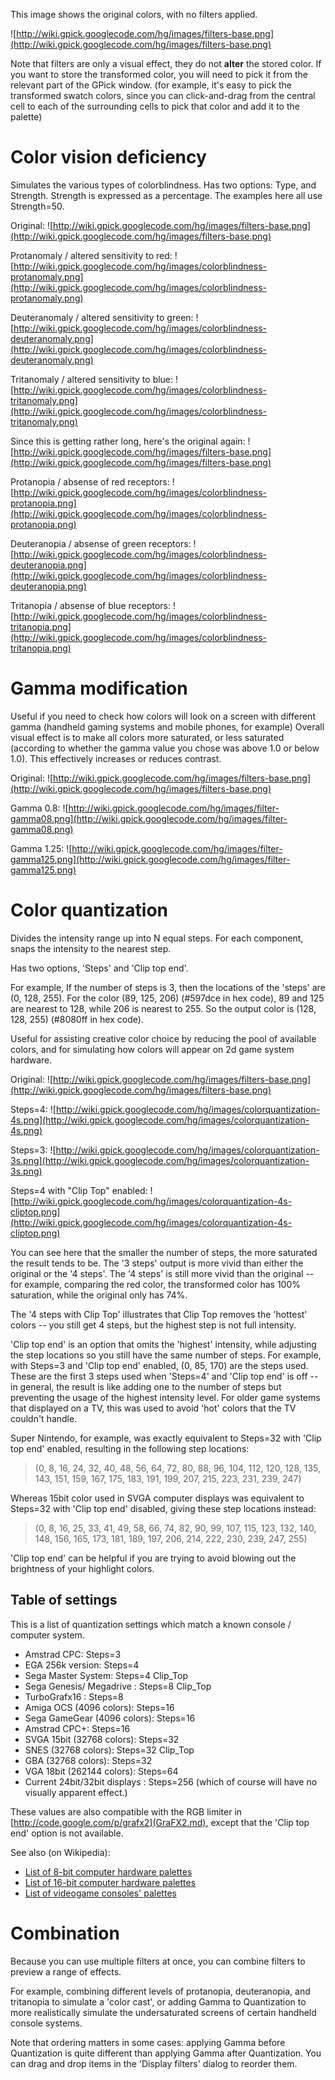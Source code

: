 This image shows the original colors, with no filters applied.

![http://wiki.gpick.googlecode.com/hg/images/filters-base.png](http://wiki.gpick.googlecode.com/hg/images/filters-base.png)

Note that filters are only a visual effect, they do not **alter** the stored color.
If you want to store the transformed color, you will need to pick it from the relevant part of the GPick window.
(for example, it's easy to pick the transformed swatch colors, since you can click-and-drag from the central cell to
each of the surrounding cells to pick that color and add it to the palette)


# Color vision deficiency #

Simulates the various types of colorblindness.
Has two options: Type, and Strength. Strength is expressed as a percentage.
The examples here all use Strength=50.

Original:
![http://wiki.gpick.googlecode.com/hg/images/filters-base.png](http://wiki.gpick.googlecode.com/hg/images/filters-base.png)

Protanomaly / altered sensitivity to red:
![http://wiki.gpick.googlecode.com/hg/images/colorblindness-protanomaly.png](http://wiki.gpick.googlecode.com/hg/images/colorblindness-protanomaly.png)

Deuteranomaly / altered sensitivity to green:
![http://wiki.gpick.googlecode.com/hg/images/colorblindness-deuteranomaly.png](http://wiki.gpick.googlecode.com/hg/images/colorblindness-deuteranomaly.png)

Tritanomaly / altered sensitivity to blue:
![http://wiki.gpick.googlecode.com/hg/images/colorblindness-tritanomaly.png](http://wiki.gpick.googlecode.com/hg/images/colorblindness-tritanomaly.png)

Since this is getting rather long, here's the original again:
![http://wiki.gpick.googlecode.com/hg/images/filters-base.png](http://wiki.gpick.googlecode.com/hg/images/filters-base.png)

Protanopia / absense of red receptors:
![http://wiki.gpick.googlecode.com/hg/images/colorblindness-protanopia.png](http://wiki.gpick.googlecode.com/hg/images/colorblindness-protanopia.png)

Deuteranopia / absense of green receptors:
![http://wiki.gpick.googlecode.com/hg/images/colorblindness-deuteranopia.png](http://wiki.gpick.googlecode.com/hg/images/colorblindness-deuteranopia.png)

Tritanopia / absense of blue receptors:
![http://wiki.gpick.googlecode.com/hg/images/colorblindness-tritanopia.png](http://wiki.gpick.googlecode.com/hg/images/colorblindness-tritanopia.png)


# Gamma modification #

Useful if you need to check how colors will look on a screen with different gamma (handheld gaming systems and mobile phones, for example)
Overall visual effect is to make all colors more saturated, or less saturated (according to whether the gamma value you chose was above 1.0 or below 1.0).
This effectively increases or reduces contrast.

Original:
![http://wiki.gpick.googlecode.com/hg/images/filters-base.png](http://wiki.gpick.googlecode.com/hg/images/filters-base.png)

Gamma 0.8:
![http://wiki.gpick.googlecode.com/hg/images/filter-gamma08.png](http://wiki.gpick.googlecode.com/hg/images/filter-gamma08.png)

Gamma 1.25:
![http://wiki.gpick.googlecode.com/hg/images/filter-gamma125.png](http://wiki.gpick.googlecode.com/hg/images/filter-gamma125.png)


# Color quantization #

Divides the intensity range up into N equal steps.
For each component, snaps the intensity to the nearest step.

Has two options, 'Steps' and 'Clip top end'.

For example, If the number of steps is 3,
then the locations of the 'steps' are (0, 128, 255).
For the color (89, 125, 206) (#597dce in hex code), 89 and 125 are nearest to 128, while 206 is nearest to 255.
So the output color is (128, 128, 255) (#8080ff in hex code).

Useful for assisting creative color choice by reducing the pool of available colors, and for simulating how
colors will appear on 2d game system hardware.

Original:
![http://wiki.gpick.googlecode.com/hg/images/filters-base.png](http://wiki.gpick.googlecode.com/hg/images/filters-base.png)

Steps=4:
![http://wiki.gpick.googlecode.com/hg/images/colorquantization-4s.png](http://wiki.gpick.googlecode.com/hg/images/colorquantization-4s.png)

Steps=3:
![http://wiki.gpick.googlecode.com/hg/images/colorquantization-3s.png](http://wiki.gpick.googlecode.com/hg/images/colorquantization-3s.png)

Steps=4 with "Clip Top" enabled:
![http://wiki.gpick.googlecode.com/hg/images/colorquantization-4s-cliptop.png](http://wiki.gpick.googlecode.com/hg/images/colorquantization-4s-cliptop.png)

You can see here that the smaller the number of steps, the more saturated the result tends to be. The '3 steps' output is more vivid than
either the original or the '4 steps'. The '4 steps' is still more vivid than the original -- for example, comparing the red color, the transformed color has
100% saturation, while the original only has 74%.

The '4 steps with Clip Top' illustrates that Clip Top removes the 'hottest' colors -- you still get 4 steps, but the highest step is not full intensity.

'Clip top end' is an option that omits the 'highest' intensity, while adjusting the step locations
so you still have the same number of steps. For example, with Steps=3 and 'Clip top end' enabled, (0, 85, 170) are the steps used.
These are the first 3 steps used when 'Steps=4' and 'Clip top end' is off -- in general, the result is like adding one to the number of steps
but preventing the usage of the highest intensity level.
For older game systems that displayed on a TV, this was used to avoid 'hot' colors that the TV couldn't handle.

Super Nintendo, for example, was exactly equivalent to Steps=32 with 'Clip top end' enabled, resulting in the following step locations:

> (0, 8, 16, 24, 32, 40, 48, 56, 64, 72, 80, 88, 96, 104, 112, 120, 128, 135, 143, 151, 159, 167, 175, 183, 191, 199, 207, 215, 223, 231, 239, 247)

Whereas 15bit color used in SVGA computer displays was equivalent to Steps=32 with 'Clip top end' disabled, giving these step locations instead:
> (0, 8, 16, 25, 33, 41, 49, 58, 66, 74, 82, 90, 99, 107, 115, 123, 132, 140, 148, 156, 165, 173, 181, 189, 197, 206, 214, 222, 230, 239, 247, 255)

'Clip top end' can be helpful if you are trying to avoid blowing out the brightness of your highlight colors.


## Table of settings ##

This is a list of quantization settings which match a known console / computer system.

  * Amstrad CPC: Steps=3
  * EGA 256k version: Steps=4
  * Sega Master System: Steps=4 Clip\_Top
  * Sega Genesis/ Megadrive : Steps=8 Clip\_Top
  * TurboGrafx16 : Steps=8
  * Amiga OCS (4096 colors): Steps=16
  * Sega GameGear (4096 colors): Steps=16
  * Amstrad CPC+: Steps=16
  * SVGA 15bit (32768 colors): Steps=32
  * SNES (32768 colors): Steps=32 Clip\_Top
  * GBA (32768 colors): Steps=32
  * VGA 18bit (262144 colors): Steps=64
  * Current 24bit/32bit displays : Steps=256 (which of course will have no visually apparent effect.)

These values are also compatible with the RGB limiter in [http://code.google.com/p/grafx2](GraFX2.md), except that the 'Clip top end' option
is not available.

See also (on Wikipedia):
  * [List of 8-bit computer hardware palettes](http://en.wikipedia.org/wiki/List_of_8-bit_computer_hardware_palettes)
  * [List of 16-bit computer hardware palettes](http://en.wikipedia.org/wiki/List_of_16-bit_computer_hardware_palettes)
  * [List of videogame consoles' palettes](http://en.wikipedia.org/wiki/List_of_videogame_consoles_palettes)


# Combination #

Because you can use multiple filters at once, you can combine filters to preview a range of effects.

For example, combining different levels of protanopia, deuteranopia, and tritanopia to simulate a 'color cast',
or adding Gamma to Quantization to more realistically simulate the undersaturated screens of certain handheld console systems.

Note that ordering matters in some cases: applying Gamma before Quantization is quite different than applying Gamma after Quantization.
You can drag and drop items in the 'Display filters' dialog to reorder them.